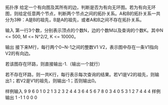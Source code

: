 拓扑序
给定一个有向图及其所有的边，判断是否为有向无环图。若为有向无环图，则给定任意两个节点，判断两个节点之间的拓扑关系。A和B的拓扑关系一共分为3种：A是B的祖先，B是A的祖先，或者A和B之间不存在拓扑关系。

输入
第一行3个数，分别表示顶点的个数N，边的个数M以及查询的个数K。其中N <= 500, M <= N^2/2, K <= 10000。

输出
接下来M行，每行两个0~N-1之间的整数V1 V2，表示图中存在一条V1指向V2的有向边。

若该图存在环路，则直接输出-1.（输出一个就行）

若不存在环路，则一共K行，每行表示每次查询的结果。若V1是V2的祖先，则输出1；若V2是V1的祖先，则输出-1；否则输出0。

样例输入
9 9 6
0 1
0 2
1 3
2 3
2 4
4 3
6 4
5 6
7 8
0 3
4 0
5 3
1 2
7 4
4 4
样例输出
1
-1
1
0
0
0
